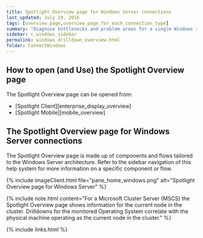 ```yaml
---
title: Spotlight Overview page for Windows Server connections
last_updated: July 29, 2016
tags: [overview_page,overview_page_for_each_connection_type]
summary: "Diagnose bottlenecks and problem areas for a single Windows server."
sidebar: c_windows_sidebar
permalink: windows_drilldown_overview.html
folder: ConnectWindows
---
```



## How to open (and Use) the Spotlight Overview page
The Spotlight Overview page can be opened from:
* [Spotlight Client][enterprise_display_overview]
* [Spotlight Mobile][mobile_overview]

## The Spotlight Overview page for Windows Server connections
The Spotlight Overview page is made up of components and flows tailored to the Windows Server architecture. Refer to the sidebar navigation of this help system for more information on a specific component or flow.

{% include imageClient.html file="pane_home_windows.png" alt="Spotlight Overview page for Windows Server" %}


{% include note.html content="For a Microsoft Cluster Server (MSCS) the Spotlight Overview page shows information for the current node in the cluster. Drilldowns for the monitored Operating System correlate with the physical machine operating as the current node in the cluster." %}



{% include links.html %}
